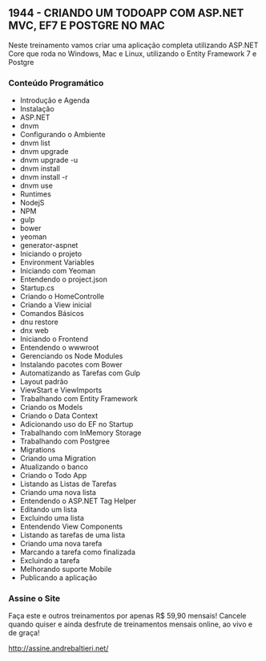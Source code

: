 ## 1944 - CRIANDO UM TODOAPP COM ASP.NET MVC, EF7 E POSTGRE NO MAC ##
Neste treinamento vamos criar uma aplicação completa utilizando ASP.NET Core que roda no Windows, Mac e Linux, utilizando o Entity Framework 7 e Postgre

### Conteúdo Programático ###
* Introdução e Agenda
* Instalação
 * ASP.NET
 * dnvm
* Configurando o Ambiente
 * dnvm list
 * dnvm upgrade
 * dnvm upgrade -u
 * dnvm install
 * dnvm install -r
 * dnvm use
 * Runtimes
 * NodejS
 * NPM
  * gulp
  * bower
  * yeoman
  * generator-aspnet
* Iniciando o projeto
 * Environment Variables
 * Iniciando com Yeoman
 * Entendendo o project.json
 * Startup.cs
 * Criando o HomeControlle
 * Criando a View inicial
 * Comandos Básicos
  * dnu restore
  * dnx web
* Iniciando o Frontend
 * Entendendo o wwwroot
 * Gerenciando os Node Modules
 * Instalando pacotes com Bower
* Automatizando as Tarefas com Gulp
* Layout padrão
 * ViewStart e ViewImports
* Trabalhando com Entity Framework
 * Criando os Models
 * Criando o Data Context
 * Adicionando uso do EF no Startup
 * Trabalhando com InMemory Storage
 * Trabalhando com Postgree
* Migrations
 * Criando uma Migration
 * Atualizando o banco
* Criando o Todo App
 * Listando as Listas de Tarefas
 * Criando uma nova lista
 * Entendendo o ASP.NET Tag Helper
 * Editando um lista
 * Excluindo uma lista
 * Entendendo View Components
 * Listando as tarefas de uma lista
 * Criando uma nova tarefa
 * Marcando a tarefa como finalizada
 * Excluindo a tarefa
* Melhorando suporte Mobile
* Publicando a aplicação

### Assine o Site ###
Faça este e outros treinamentos por apenas R$ 59,90 mensais! Cancele quando quiser e ainda desfrute de treinamentos mensais online, ao vivo e de graça!

http://assine.andrebaltieri.net/
